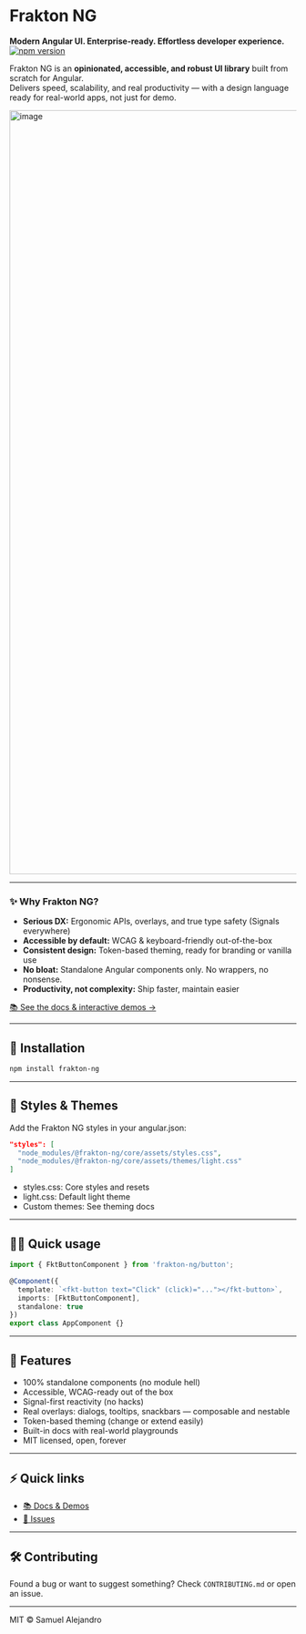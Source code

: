 # Frakton NG
**Modern Angular UI. Enterprise-ready. Effortless developer experience.**
[![npm version](https://img.shields.io/npm/v/frakton-ng?style=flat-square)](https://www.npmjs.com/package/frakton-ng)

Frakton NG is an **opinionated, accessible, and robust UI library** built from scratch for Angular.  
Delivers speed, scalability, and real productivity — with a design language ready for real-world apps, not just for demo.

<img width="2312" height="1342" alt="image" src="https://github.com/user-attachments/assets/11df3f3e-6392-40a4-ab83-09ddfa622e73" />

---

### ✨ Why Frakton NG?

- **Serious DX:** Ergonomic APIs, overlays, and true type safety (Signals everywhere)
- **Accessible by default:** WCAG & keyboard-friendly out-of-the-box
- **Consistent design:** Token-based theming, ready for branding or vanilla use
- **No bloat:** Standalone Angular components only. No wrappers, no nonsense.
- **Productivity, not complexity:** Ship faster, maintain easier

[📚 See the docs & interactive demos →](https://samukaii.github.io/frakton-ng)

---

## 🚀 Installation

```bash
npm install frakton-ng
```

---

## 🎨 Styles & Themes

Add the Frakton NG styles in your angular.json:

```json
"styles": [
  "node_modules/@frakton-ng/core/assets/styles.css",
  "node_modules/@frakton-ng/core/assets/themes/light.css"
]
```

- styles.css: Core styles and resets
- light.css: Default light theme
- Custom themes: See theming docs



---

## 🧑‍💻 Quick usage

```ts
import { FktButtonComponent } from 'frakton-ng/button';

@Component({
  template: `<fkt-button text="Click" (click)="..."></fkt-button>`,
  imports: [FktButtonComponent],
  standalone: true
})
export class AppComponent {}
```

---

## 🧩 Features

- 100% standalone components (no module hell)
- Accessible, WCAG-ready out of the box
- Signal-first reactivity (no hacks)
- Real overlays: dialogs, tooltips, snackbars — composable and nestable
- Token-based theming (change or extend easily)
- Built-in docs with real-world playgrounds
- MIT licensed, open, forever

---

## ⚡️ Quick links

- [📚 Docs & Demos](https://samukaii.github.io/frakton-ng)
- [🐛 Issues](https://github.com/Samukaii/frakton-ng/issues)

---

## 🛠️ Contributing

Found a bug or want to suggest something?
Check `CONTRIBUTING.md` or open an issue.

---

MIT © Samuel Alejandro
